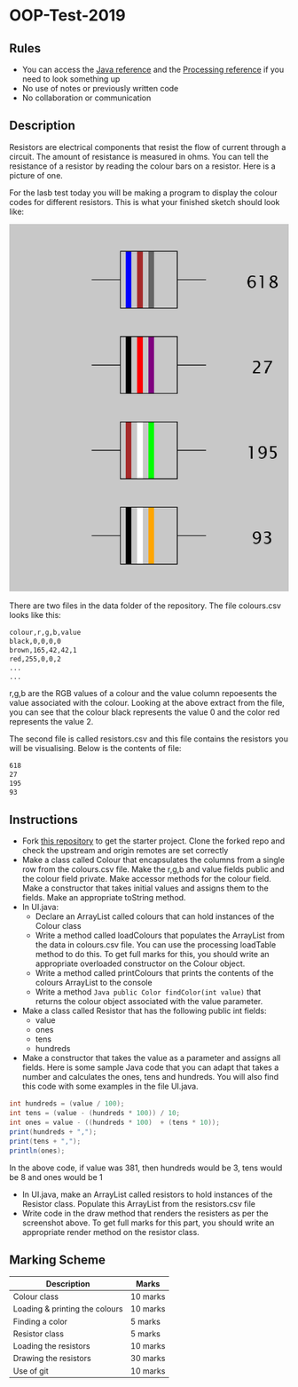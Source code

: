 # OOP-Test-2019

## Rules

- You can access the [Java reference](https://docs.oracle.com/javase/7/docs/api/) and the [Processing reference](https://processing.org/reference/) if you need to look something up
- No use of notes or previously written code
- No collaboration or communication

## Description
Resistors are electrical components that resist the flow of current through a circuit. The amount of resistance is measured in ohms. You can tell the resistance of a resistor by reading the colour bars on a resistor. Here is a picture of one.

For the lasb test today you will be making a program to display the colour codes for different resistors. This is what your finished sketch should look like:

![](images/2.png)

There are two files in the data folder of the repository. The file colours.csv looks like this:

```
colour,r,g,b,value
black,0,0,0,0
brown,165,42,42,1
red,255,0,0,2
...
...
```
r,g,b are the RGB values of a colour and the value column repoesents the value associated with the colour. Looking at the above extract from the file, you can see that the colour black represents the value 0 and the color red represents the value 2.

The second file is called resistors.csv and this file contains the resistors you will be visualising. Below is the contents of file:

```
618
27
195
93
```

## Instructions

- Fork [this repository](https://github.com/skooter500/OOP-Test-2019-Starter) to get the starter project. Clone the forked repo and check the upstream and origin remotes are set correctly
- Make a class called Colour that encapsulates the columns from a single row from the colours.csv file. Make the r,g,b and value fields public and the colour field private. Make accessor methods for the colour field. Make a constructor that takes initial values and assigns them to the fields. Make an appropriate toString method.
- In UI.java:
    - Declare an ArrayList called colours that can hold instances of the Colour class
    - Write a method called loadColours that populates the ArrayList from the data in colours.csv file. You can use the processing loadTable method to do this. To get full marks for this, you should write an appropriate overloaded constructor on the Colour object.
    - Write a method called printColours that prints the contents of the colours ArrayList to the console
    - Write a method ```Java public Color findColor(int value)``` that returns the colour object associated with the value parameter.
- Make a class called Resistor that has the following public int fields:
    - value
    - ones
    - tens
    - hundreds
- Make a constructor that takes the value as a parameter and assigns all fields. Here is some sample Java code that you can adapt that takes a number and calculates the ones, tens and hundreds. You will also find this code with some examples in the file UI.java.

```Java
int hundreds = (value / 100);
int tens = (value - (hundreds * 100)) / 10;
int ones = value - ((hundreds * 100)  + (tens * 10));
print(hundreds + ",");
print(tens + ",");
println(ones);
```

In the above code, if value was 381, then hundreds would be 3, tens would be 8 and ones would be 1

- In UI.java, make an ArrayList called resistors to hold instances of the Resistor class. Populate this ArrayList from the resistors.csv file
- Write code in the draw method that renders the resisters as per the screenshot above. To get full marks for this part, you should write an appropriate render method on the resistor class.

## Marking Scheme

| Description | Marks |
|-------------|-------|
| Colour class | 10 marks |
| Loading & printing the colours | 10 marks |
| Finding a color | 5 marks |
| Resistor class | 5 marks |
| Loading the resistors | 10 marks |
| Drawing the resistors | 30 marks |
| Use of git | 10 marks |


    

